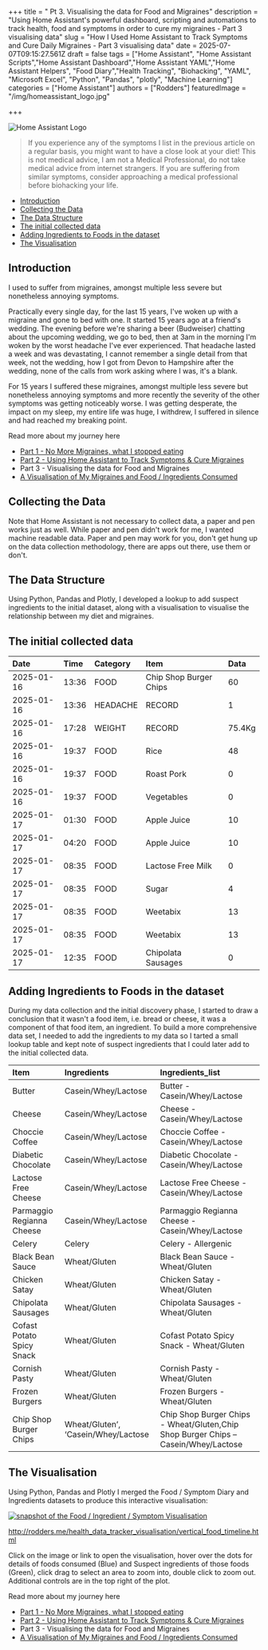+++
title = " Pt 3. Visualising the data for Food and Migraines"
description = "Using Home Assistant's powerful dashboard, scripting and automations to track health, food and symptoms in order to cure my migraines - Part 3 visualising data"
slug = "How I Used Home Assistant to Track Symptoms and Cure Daily Migraines  - Part 3 visualising data"
date = 2025-07-07T09:15:27.561Z
draft = false
tags = ["Home Assistant", "Home Assistant Scripts","Home Assistant Dashboard","Home Assistant YAML","Home Assistant Helpers", "Food Diary","Health Tracking", "Biohacking", "YAML", 
"Microsoft Excel", "Python", "Pandas", "plotly", "Machine Learning"]
categories = ["Home Assistant"]
authors = ["Rodders"]
featuredImage = "/img/homeassistant_logo.jpg"

+++

![Home Assistant Logo](/img/homeassistant_logo.jpg)


> If you experience any of the symptoms I list in the previous article on a regular basis, you might want to have a close look at your diet! This is not medical advice, I am not a Medical Professional, do not take medical advice from internet strangers. If you are suffering from similar symptoms, consider approaching a medical professional before biohacking your life. 


- [Introduction](#introduction)
- [Collecting the Data](#collecting-the-data)
- [The Data Structure](#the-data-structure)
- [The initial collected data](#the-initial-collected-data)
- [Adding Ingredients to Foods in the dataset](#adding-ingredients-to-foods-in-the-dataset)
- [The Visualisation](#the-visualisation)


## Introduction

I used to suffer from migraines, amongst multiple less severe but nonetheless annoying symptoms.

Practically every single day, for the last 15 years, I've woken up with a migraine and gone to bed with one. It started 15 years ago at a friend's wedding. The evening before we're sharing a beer (Budweiser) chatting about the upcoming wedding, we go to bed, then at 3am in the morning I'm woken by the worst headache I've ever experienced. That headache lasted a week and was devastating, I cannot remember a single detail from that week, not the wedding, how I got from Devon to Hampshire after the wedding, none of the calls from work asking where I was, it's a blank.

For 15 years I suffered these migraines, amongst multiple less severe but nonetheless annoying symptoms and more recently the severity of the other symptoms was getting noticeably worse. I was getting desperate, the impact on my sleep, my entire life was huge, I withdrew, I suffered in silence and had reached my breaking point. 

Read more about my journey here

- [Part 1 - No More Migraines, what I stopped eating](https://rodders.me/projects/no-more-migraines-what-i-stopped-eating/how-i-used-home-assistant-to-track-symptoms-and-cure-daily-migraines/)
- [Part 2 - Using Home Assistant to Track Symptoms & Cure Migraines](https://rodders.me/projects/homeassistant-health-dashboard-pt2/how-i-used-home-assistant-to-track-symptoms-and-cure-daily-migraines/)
- Part 3 - Visualising the data for Food and Migraines
- [A Visualisation of My Migraines and Food / Ingredients Consumed](http://rodders.me/health_data_tracker_visualisation/vertical_food_timeline.html)

## Collecting the Data

Note that Home Assistant is not necessary to collect data, a paper and pen works just as well. While paper and pen didn't work for me, I wanted machine readable data. Paper and pen may work for you, don't get hung up on the data collection methodology, there are apps out there, use them or don't. 

## The Data Structure

Using Python, Pandas and Plotly, I developed a lookup to add suspect ingredients to the initial dataset, along with a visualisation to visualise the relationship between my diet and migraines.

## The initial collected data

| Date | Time | Category | Item | Data
| :--- | :--- | :--- | :--- | :--- 
2025-01-16 | 13:36 | FOOD | Chip Shop Burger Chips | 60
2025-01-16 | 13:36 | HEADACHE | RECORD | 1
2025-01-16 | 17:28 | WEIGHT | RECORD | 75.4Kg
2025-01-16 | 19:37 | FOOD | Rice | 48
2025-01-16 | 19:37 | FOOD | Roast Pork | 0
2025-01-16 | 19:37 | FOOD | Vegetables | 0
2025-01-17 | 01:30 | FOOD | Apple Juice | 10
2025-01-17 | 04:20 | FOOD | Apple Juice | 10
2025-01-17 | 08:35 | FOOD | Lactose Free Milk | 0
2025-01-17 | 08:35 | FOOD | Sugar | 4
2025-01-17 | 08:35 | FOOD | Weetabix | 13
2025-01-17 | 08:35 | FOOD | Weetabix | 13
2025-01-17 | 12:35 | FOOD | Chipolata Sausages | 0

## Adding Ingredients to Foods in the dataset
During my data collection and the initial discovery phase, I started to draw a conclusion that it wasn't a food item, i.e. bread or cheese, it was a component of that food item, an ingredient. To build a more comprehensive data set, I needed to add the ingredients to my data so I tarted a small lookup table and kept note of suspect ingredients that I could later add to the initial collected data.

Item | Ingredients | Ingredients_list
| :--- | :--- | :--- 
Butter | Casein/Whey/Lactose | Butter - Casein/Whey/Lactose
Cheese | Casein/Whey/Lactose | Cheese - Casein/Whey/Lactose
Choccie Coffee | Casein/Whey/Lactose | Choccie Coffee - Casein/Whey/Lactose
Diabetic Chocolate | Casein/Whey/Lactose | Diabetic Chocolate - Casein/Whey/Lactose
Lactose Free Cheese | Casein/Whey/Lactose | Lactose Free Cheese - Casein/Whey/Lactose
Parmaggio Regianna Cheese | Casein/Whey/Lactose | Parmaggio Regianna Cheese - Casein/Whey/Lactose
Celery | Celery | Celery - Allergenic
Black Bean Sauce | Wheat/Gluten | Black Bean Sauce - Wheat/Gluten
Chicken Satay | Wheat/Gluten | Chicken Satay - Wheat/Gluten
Chipolata Sausages | Wheat/Gluten | Chipolata Sausages - Wheat/Gluten
Cofast Potato Spicy Snack | Wheat/Gluten | Cofast Potato Spicy Snack - Wheat/Gluten
Cornish Pasty | Wheat/Gluten | Cornish Pasty - Wheat/Gluten
Frozen Burgers | Wheat/Gluten | Frozen Burgers - Wheat/Gluten
Chip Shop Burger Chips | Wheat/Gluten’, ‘Casein/Whey/Lactose | Chip Shop Burger Chips - Wheat/Gluten,Chip Shop Burger Chips – Casein/Whey/Lactose

## The Visualisation

Using Python, Pandas and Plotly  I merged the Food / Symptom Diary and Ingredients datasets to produce this interactive visualisation:

[![snapshot of the Food / Ingredient / Symptom Visualisation](http://rodders.me/health_data_tracker_visualisation/example_visualisation.png)](http://rodders.me/health_data_tracker_visualisation/vertical_food_timeline.html)

http://rodders.me/health_data_tracker_visualisation/vertical_food_timeline.html

Click on the image or link to open the visualisation, hover over the dots for details of foods consumed (Blue) and Suspect ingredients of those foods (Green), click drag to select an area to zoom into, double click to zoom out. Additional controls are in the top right of the plot.

Read more about my journey here

- [Part 1 - No More Migraines, what I stopped eating](https://rodders.me/projects/no-more-migraines-what-i-stopped-eating/how-i-used-home-assistant-to-track-symptoms-and-cure-daily-migraines/)
- [Part 2 - Using Home Assistant to Track Symptoms & Cure Migraines](https://rodders.me/projects/homeassistant-health-dashboard-pt2/how-i-used-home-assistant-to-track-symptoms-and-cure-daily-migraines/)
- Part 3 - Visualising the data for Food and Migraines
- [A Visualisation of My Migraines and Food / Ingredients Consumed](http://rodders.me/health_data_tracker_visualisation/vertical_food_timeline.html)
